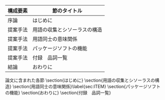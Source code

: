 構成要素 | 節のタイトル
 --- | --- 
序論 | はじめに
提案手法 | 用語の収集とシソーラスの構造
提案手法 | 用語同士の意味関係
提案手法 | パッケージソフトの機能
提案手法 | 付録　品詞一覧
結論 | おわりに

論文に含まれた各節
\section{はじめに}
\section{用語の収集とシソーラスの構造}
\section{用語同士の意味関係}\label{sec:ITEM}
\section{パッケージソフトの機能}
\section{おわりに}
\section{付録　品詞一覧}

